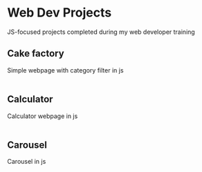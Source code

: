 # Web Dev Projects
JS-focused projects completed during my web developer training
</br>
## Cake factory
Simple webpage with category filter in js</br>
[](https://github.com/reph-web/js-training/blob/main/demogif/cakefactory.gif?raw=true)
</br>
## Calculator
Calculator webpage in js</br>
[](https://github.com/reph-web/js-training/blob/main/demogif/calculator.gif?raw=true)
</br>
## Carousel
Carousel in js</br>
[](https://github.com/reph-web/js-training/blob/main/demogif/carousel.gif?raw=true)
